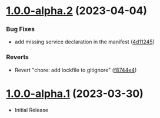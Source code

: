 # [1.0.0-alpha.2](https://github.com/HaylLtd/capacitor-push-notifications/compare/1.0.0-alpha.1...v1.0.0-alpha.2) (2023-04-04)


### Bug Fixes

* add missing service declaration in the manifest ([4d11245](https://github.com/HaylLtd/capacitor-push-notifications/commit/4d11245525e3d60647001584c7106f988bb85822))


### Reverts

* Revert "chore: add lockfile to gitignore" ([f8744e4](https://github.com/HaylLtd/capacitor-push-notifications/commit/f8744e47ac8f0afe86d87d7b872c6d978bf29bfc))

# [1.0.0-alpha.1](https://github.com/HaylLtd/capacitor-push-notifications) (2023-03-30)

* Initial Release
